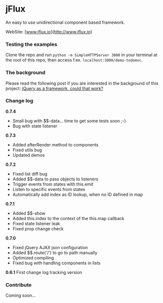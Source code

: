 # jFlux

An easy to use unidirectional component based framework.

WebSite: [www.jflux.io](http://www.jflux.io)

### Testing the examples
Clone the repo and run `python -m SimpleHTTPServer 3000` in your terminal at the root of this repo, then access f.ex.
`localhost:3000/demo-todomvc`.

### The background
Please read the following post if you are interested in the background of this project: [jQuery as a framework, could that work?](http://christianalfoni.github.io/javascript/2014/09/08/jquery-as-a-framework-could-that-work.html)

### Change log

**0.7.4**
- Small bug with $$-data... time to get some tests soon ;-)
- Bug with state listener

**0.7.3**
- Added afterRender method to components
- Fixed utils bug
- Updated demos

**0.7.2**
- Fixed list diff bug
- Added $$-data to pass objects to listeners
- Trigger events from states with this.emit
- Listen to specific events from states
- Automatically add index as ID lookup, when no ID defined in map

**0.7.1**
- Added $$-show
- Added this.index to the context of the this.map callback
- Fixed state listener leak
- Fixed prop change check

**0.7.0**
- Fixed jQuery AJAX json configuration
- Added $$.route('/') to go to path manually
- Optimized compiling
- Fixed bug with handling components in lists

**0.6.1**
First change log tracking version

### Contribute
Coming soon...